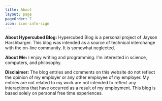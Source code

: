 ```yaml
---
title: About
layout: page
pageOrder: 7
icon: icon-info-sign
---
```


<b>About Hypercubed Blog:</b> Hypercubed Blog is a personal project of Jayson Harshbarger.  This blog was intended as a source of technical interchange with the on-line community.  It is somewhat neglected.

<b>About Me:</b> I enjoy writing and programming. I’m interested in science, computers, and philosophy.

<b>Disclaimer:</b> The blog entries and comments on this website do not reflect the opinion of my employer or any other employee of my employer. My entries are not related to my work are not intended to reflect any interactions that have occurred as a result of my employment. This blog is based solely on personal free time experiences.


